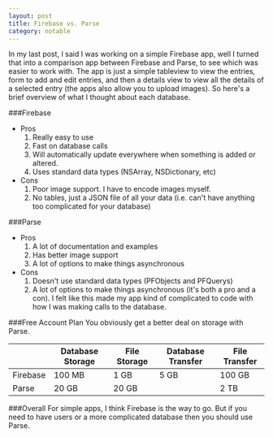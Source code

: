 ```yaml
---
layout: post
title: Firebase vs. Parse
category: notable
---
```


In my last post, I said I was working on a simple Firebase app, well I turned that into a comparison app between Firebase and Parse, to see which was easier to work with. The app is just a simple tableview to view the entries, form to add and edit entries, and then a details view to view all the details of a selected entry (the apps also allow you to upload images). So here's a brief overview of what I thought about each database.

###Firebase
* Pros
    1. Really easy to use
    2. Fast on database calls
    3. Will automatically update everywhere when something is added or altered.
    4. Uses standard data types (NSArray, NSDictionary, etc)
* Cons
    1. Poor image support. I have to encode images myself.
    2. No tables, just a JSON file of all your data (i.e. can't have anything too complicated for your database)

###Parse
* Pros
    1. A lot of documentation and examples
    2. Has better image support
    3. A lot of options to make things asynchronous
* Cons
    1. Doesn't use standard data types (PFObjects and PFQuerys)
    2. A lot of options to make things asynchronous (it's both a pro and a con). I felt like this made my app kind of complicated to code with how I was making calls to the database.

###Free Account Plan
You obviously get a better deal on storage with Parse.

|          | Database Storage | File Storage | Database Transfer | File Transfer |
|----------|------------------|--------------|-------------------|---------------|
| Firebase | 100 MB           | 1 GB         | 5 GB              | 100 GB        |
| Parse    | 20 GB            | 20 GB        |                   | 2 TB          |

###Overall
For simple apps, I think Firebase is the way to go. But if you need to have users or a more complicated database then you should use Parse.
